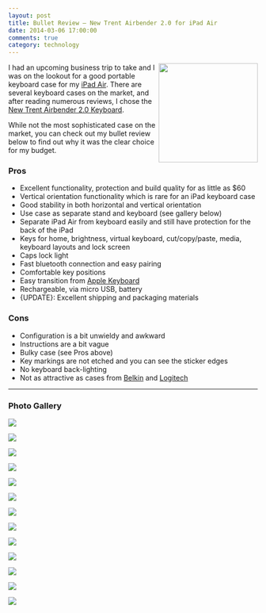 ```yaml
---
layout: post
title: Bullet Review – New Trent Airbender 2.0 for iPad Air
date: 2014-03-06 17:00:00
comments: true
category: technology
---
```


<img border="0" src="http://3.bp.blogspot.com/-0zJXaGkzAOg/UxjU46W24ZI/AAAAAAABPWE/4kQRWONfdZw/s1600/IMG_5349.JPG" align="right" height="200" width="200" />I had an upcoming business trip to take and I was on the lookout for a good portable keyboard case for my [iPad Air](http://www.amazon.com/gp/product/B00G2Y4WNY/ref=as_li_ss_tl?ie=UTF8&amp;camp=1789&amp;creative=390957&amp;creativeASIN=B00G2Y4WNY&amp;linkCode=as2&amp;tag=docstechnotes-20). There are several keyboard cases on the market, and after reading numerous reviews, I chose the [New Trent Airbender 2.0 Keyboard](http://www.amazon.com/gp/product/B00ET9YYS2/ref=as_li_ss_tl?ie=UTF8&amp;camp=1789&amp;creative=390957&amp;creativeASIN=B00ET9YYS2&amp;linkCode=as2&amp;tag=docstechnotes-20).

While not the most sophisticated case on the market, you can check out my bullet review below to find out why it was the clear choice for my budget.

### Pros

* Excellent functionality, protection and build quality for as little as $60
* Vertical orientation functionality which is rare for an iPad keyboard case
* Good stability in both horizontal and vertical orientation
* Use case as separate stand and keyboard (see gallery below)
* Separate iPad Air from keyboard easily and still have protection for the back of the iPad
* Keys for home, brightness, virtual keyboard, cut/copy/paste, media, keyboard layouts and lock screen
* Caps lock light
* Fast bluetooth connection and easy pairing
* Comfortable key positions
* Easy transition from [Apple Keyboard](http://www.amazon.com/gp/product/B005DLDTAE/ref=as_li_ss_tl?ie=UTF8&amp;camp=1789&amp;creative=390957&amp;creativeASIN=B005DLDTAE&amp;linkCode=as2&amp;tag=docstechnotes-20)
* Rechargeable, via micro USB, battery
* {UPDATE}: Excellent shipping and packaging materials

### Cons

* Configuration is a bit unwieldy and awkward
* Instructions are a bit vague
* Bulky case (see Pros above)
* Key markings are not etched and you can see the sticker edges
* No keyboard back-lighting
* Not as attractive as cases from [Belkin](http://www.amazon.com/gp/product/B00EOE4G4E/ref=as_li_ss_tl?ie=UTF8&amp;camp=1789&amp;creative=390957&amp;creativeASIN=B00EOE4G4E&amp;linkCode=as2&amp;tag=docstechnotes-20) and [Logitech](http://www.amazon.com/gp/product/B00EZ9XGE4/ref=as_li_ss_tl?ie=UTF8&amp;camp=1789&amp;creative=390957&amp;creativeASIN=B00EZ9XGE4&amp;linkCode=as2&amp;tag=docstechnotes-20)

---

### Photo Gallery

![](http://1.bp.blogspot.com/-Yw7R9FFE7UM/UxjU5FB8eqI/AAAAAAABPWA/fyXPHcSgotE/s1600/IMG_5350.JPG)

![](http://4.bp.blogspot.com/-UZkkmCUFEqo/UxjU0r3z_SI/AAAAAAABPUk/4QtbvTyPdkM/s1600/IMG_5333.JPG)

![](http://2.bp.blogspot.com/-LJ-Vxu6eYX8/UxjU0iH3uSI/AAAAAAABPUo/yatDVWQYGOA/s1600/IMG_5335.JPG)

![](http://4.bp.blogspot.com/-So7u_olKVaY/UxjU1dWt53I/AAAAAAABPUs/5C8_lotVpkk/s1600/IMG_5337.JPG)

![](http://1.bp.blogspot.com/-HwnWeboH-js/UxjU1VzOZzI/AAAAAAABPU8/JUKwmQKQx1Y/s1600/IMG_5338.JPG)

![](http://1.bp.blogspot.com/-mctvudaoLRA/UxjU2e_GwgI/AAAAAAABPVE/KRYvmqwe5qc/s1600/IMG_5340.JPG)

![](http://3.bp.blogspot.com/-OtBoJxUoKAM/UxjU2_Pw_QI/AAAAAAABPVQ/cc6X12pJoRE/s1600/IMG_5342.jpg)

![](http://3.bp.blogspot.com/-UgagLjE8tQc/UxjU3OM1e9I/AAAAAAABPVY/eWbHC_ii9KQ/s1600/IMG_5344.jpg)

![](http://4.bp.blogspot.com/-87473ehuCZc/UxjU3CDw_6I/AAAAAAABPVk/HVcWKzFdUgU/s1600/IMG_5345.JPG)

![](http://3.bp.blogspot.com/-l91s-ODuL60/UxjU4DVWWVI/AAAAAAABPVs/eVailS7Lzgw/s1600/IMG_5346.JPG)

![](http://3.bp.blogspot.com/-I8A_0SrS6wE/UxjU4olDutI/AAAAAAABPVw/sIcMXi5C1qg/s1600/IMG_5347.JPG)

![](http://2.bp.blogspot.com/-YQGVxvWi01g/UxjU4qTmBVI/AAAAAAABPV4/vBEKZMf2h6g/s1600/IMG_5348.jpg)

![](http://3.bp.blogspot.com/-jrAg-gdrBhY/UxjU2d-_uyI/AAAAAAABPVI/G_RQ2tEgC6s/s1600/IMG_5321.jpg)